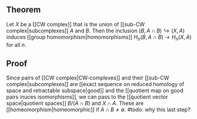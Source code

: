 ## Theorem
Let $X$ be a [[CW complex]] that is the union of [[sub-CW complex|subcomplexes]] $A$ and $B$. Then the inclusion $(B,A\cap B)\hookrightarrow (X,A)$ induces [[group homomorphism|homomorphisms]] $H_n(B,A\cap B)\to H_n(X,A)$ for all $n$.
## Proof
Since pairs of [[CW complex|CW-complexes]] and their [[sub-CW complex|subcomplexes]] are [[exact sequence on reduced homology of space and retractable subspace|good]] and the [[quotient map on good pairs inuces isomorphisms]], we can pass to the [[quotient vector space|quotient spaces]] $B/(A\cap B)$ and $X\cap A$. These are [[homeomorphism|homeomorphic]] if $A\cap B\neq \emptyset$. #todo: why this last step?